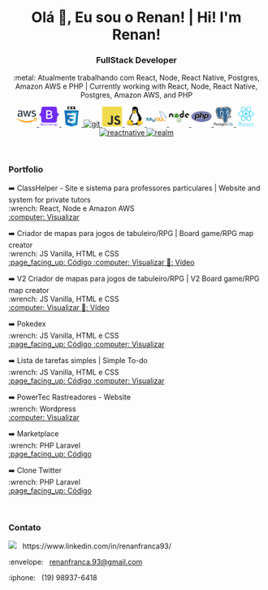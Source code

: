<h1 align="center">Olá 👋, Eu sou o Renan! | Hi! I'm Renan!</h1>
<h3 align="center">FullStack Developer</h3>
<p align="center"> :metal: Atualmente trabalhando com React, Node, React Native, Postgres, Amazon AWS e PHP | Currently working with React, Node, React Native, Postgres, Amazon AWS, and PHP</p>

<!-- <h3 align="left">Linguagens e ferramentas</h3> -->
<p align="center"> <a href="https://aws.amazon.com" target="__blank" rel="noreferrer"> <img src="https://raw.githubusercontent.com/devicons/devicon/master/icons/amazonwebservices/amazonwebservices-original-wordmark.svg" alt="aws" width="40" height="40"/> </a> <a href="https://getbootstrap.com" target="__blank" rel="noreferrer"> <img src="https://raw.githubusercontent.com/devicons/devicon/master/icons/bootstrap/bootstrap-plain-wordmark.svg" alt="bootstrap" width="40" height="40"/> </a> <a href="https://www.w3schools.com/css/" target="__blank" rel="noreferrer"> <img src="https://raw.githubusercontent.com/devicons/devicon/master/icons/css3/css3-original-wordmark.svg" alt="css3" width="40" height="40"/> </a> <a href="https://git-scm.com/" target="__blank" rel="noreferrer"> <img src="https://www.vectorlogo.zone/logos/git-scm/git-scm-icon.svg" alt="git" width="40" height="40"/> </a> <a href="https://developer.mozilla.org/en-US/docs/Web/JavaScript" target="__blank" rel="noreferrer"> <img src="https://raw.githubusercontent.com/devicons/devicon/master/icons/javascript/javascript-original.svg" alt="javascript" width="40" height="40"/> </a> <a href="https://www.linux.org/" target="__blank" rel="noreferrer"> <img src="https://raw.githubusercontent.com/devicons/devicon/master/icons/linux/linux-original.svg" alt="linux" width="40" height="40"/> </a> <a href="https://www.mysql.com/" target="__blank" rel="noreferrer"> <img src="https://raw.githubusercontent.com/devicons/devicon/master/icons/mysql/mysql-original-wordmark.svg" alt="mysql" width="40" height="40"/> </a> <a href="https://nodejs.org" target="__blank" rel="noreferrer"> <img src="https://raw.githubusercontent.com/devicons/devicon/master/icons/nodejs/nodejs-original-wordmark.svg" alt="nodejs" width="40" height="40"/> </a> <a href="https://www.php.net" target="__blank" rel="noreferrer"> <img src="https://raw.githubusercontent.com/devicons/devicon/master/icons/php/php-original.svg" alt="php" width="40" height="40"/> </a> <a href="https://www.postgresql.org" target="__blank" rel="noreferrer"> <img src="https://raw.githubusercontent.com/devicons/devicon/master/icons/postgresql/postgresql-original-wordmark.svg" alt="postgresql" width="40" height="40"/> </a> <a href="https://reactjs.org/" target="__blank" rel="noreferrer"> <img src="https://raw.githubusercontent.com/devicons/devicon/master/icons/react/react-original-wordmark.svg" alt="react" width="40" height="40"/> </a> <a href="https://reactnative.dev/" target="__blank" rel="noreferrer"> <img src="https://reactnative.dev/img/header_logo.svg" alt="reactnative" width="40" height="40"/> </a> <a href="https://realm.io/" target="__blank" rel="noreferrer"> <img src="https://raw.githubusercontent.com/bestofjs/bestofjs-webui/8665e8c267a0215f3159df28b33c365198101df5/public/logos/realm.svg" alt="realm" width="40" height="40"/> </a> </p>

</br>


<h3 align="left">Portfolio</h3>

<p align="left">
  ➡️ ClassHelper - Site e sistema para professores particulares | Website and system for private tutors
  </br>:wrench: React, Node e Amazon AWS
  </br>
  <a href="https://classhelper.com.br/" target="new">
    :computer: Visualizar
  </a>
</p>

<p align="left">
  ➡️ Criador de mapas para jogos de tabuleiro/RPG | Board game/RPG map creator
  </br>:wrench: JS Vanilla, HTML e CSS
  </br>
  <a href="https://github.com/renanfranca93/criadordemapas" target="_blank">
    :page_facing_up: Código
  </a>
  <a href="https://renanfranca93.github.io/criadordemapas" target="_blank">
    :computer: Visualizar
  </a>
  </a>
    <a href="https://youtu.be/OsPyMKImBco?si=_Ur7E_Xy2W1MyLZn&t=122" target="_new">
    🎥: Vídeo
  </a>
</p>

<p align="left">
  ➡️ V2 Criador de mapas para jogos de tabuleiro/RPG | V2 Board game/RPG map creator
  </br>:wrench: JS Vanilla, HTML e CSS
  </br>
  <a href="https://haodeapps.net/demo-combatetatico" target="_blank">
    :computer: Visualizar
  </a>
    <a href="https://youtu.be/OsPyMKImBco?si=_Ur7E_Xy2W1MyLZn&t=34" target="_blank">
    🎥: Vídeo
  </a>
</p>



<p align="left">
  ➡️ Pokedex
  </br>:wrench: JS Vanilla, HTML e CSS
  </br>
  <a href="https://github.com/renanfranca93/pokewiki" target="_blank">
    :page_facing_up: Código
  </a>
  <a href="https://renanfranca93.github.io/pokewiki" target="_blank">
    :computer: Visualizar
  </a>
</p>



<p align="left">
  ➡️ Lista de tarefas simples | Simple To-do
  </br>:wrench: JS Vanilla, HTML e CSS
  </br>
  <a href="https://github.com/renanfranca93/lista-tarefas-javascript" target="_blank">
    :page_facing_up: Código
  </a>
  <a href="https://renanfranca93.github.io/lista-tarefas-javascript" target="_blank">
    :computer: Visualizar
  </a>
</p>


<p align="left">
  ➡️ PowerTec Rastreadores - Website
  </br>:wrench: Wordpress
  </br>
  <a href="https://powertecrastreadores.com.br/" target="_blank">
    :computer: Visualizar
  </a>
</p>


<p align="left">
  ➡️ Marketplace
  </br>:wrench: PHP Laravel
  </br>
  <a href="https://github.com/renanfranca93/marketplace_curso" target="_blank">
    :page_facing_up: Código
  </a>
</p>


<p align="left">
  ➡️ Clone Twitter
  </br>:wrench: PHP Laravel
  </br>
  <a href="https://github.com/renanfranca93/twitter_clone" target="_blank">
    :page_facing_up: Código
  </a>
</p>



</br>




<h3 align="left">Contato</h3>
<p><img width="15px" style="display:inline" src="https://raw.githubusercontent.com/rahuldkjain/github-profile-readme-generator/master/src/images/icons/Social/linked-in-alt.svg">&nbsp;&nbsp;&nbsp;https://www.linkedin.com/in/renanfranca93/</p>

<p>:envelope:&nbsp;&nbsp;&nbsp;<a href="mailto:renanfranca.93@gmail.com">renanfranca.93@gmail.com</a> </p>

<p>:iphone:&nbsp;&nbsp;&nbsp;(19) 98937-6418 </p>



